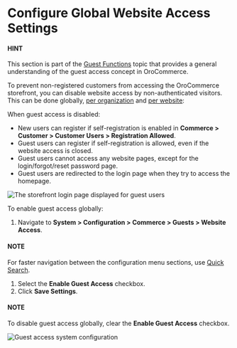 <a id="sys-conf-commerce-guest-access-global"></a>

<a id="sys-conf-commerce-guest-enable-access"></a>

# Configure Global Website Access Settings

<!-- begin -->

#### HINT
This section is part of the [Guest Functions](../../../../../concept-guides/administration/guests/index.md#sys-conf-commerce-guest) topic that provides a general understanding of the guest access concept in OroCommerce.

To prevent non-registered customers from accessing the OroCommerce storefront, you can disable website access by non-authenticated visitors. This can be done globally, [per organization](../../../user-management/organizations/org-configuration/commerce/guests/organization-guest-access.md#sys-conf-commerce-guest-access-org) and [per website](../../../websites/web-configuration/commerce/guests/website-guest-access.md#sys-conf-commerce-guest-access-website):

When guest access is disabled:

* New users can register if self-registration is enabled in **Commerce > Customer > Customer Users > Registration Allowed**.
* Guest users can register if self-registration is allowed, even if the website access is closed.
* Guest users cannot access any website pages, except for the login/forgot/reset password page.
* Guest users are redirected to the login page when they try to access the homepage.

![The storefront login page displayed for guest users](user/img/concept-guides/guests/sign_in.png)

To enable guest access globally:

1. Navigate to **System > Configuration > Commerce > Guests > Website Access**.

#### NOTE
For faster navigation between the configuration menu sections, use [Quick Search](../../quick-search.md#user-guide-system-configuration-quick-search).

1. Select the **Enable Guest Access** checkbox.
2. Click **Save Settings**.

#### NOTE
To disable guest access globally, clear the **Enable Guest Access** checkbox.

![Guest access system configuration](user/img/system/config_commerce/guests/GuestAccessSysConfig.png)
<!-- finish -->
<!-- fa-bars = fa-navicon -->
<!-- Ic Tiles is used as Set As Default in saved views, and as tiles in display layout options -->
<!-- IcPencil refers to Rename in Commerce and Inline Editing in CRM -->
<!-- Check mark in the square. -->
<!-- SortDesc is also used as drop-down arrow -->
<!-- A -->
<!-- B -->
<!-- C -->
<!-- D -->
<!-- E -->
<!-- F -->
<!-- G -->
<!-- H -->
<!-- I -->
<!-- L -->
<!-- M -->
<!-- P -->
<!-- R -->
<!-- S -->
<!-- T -->
<!-- U -->
<!-- Z -->
